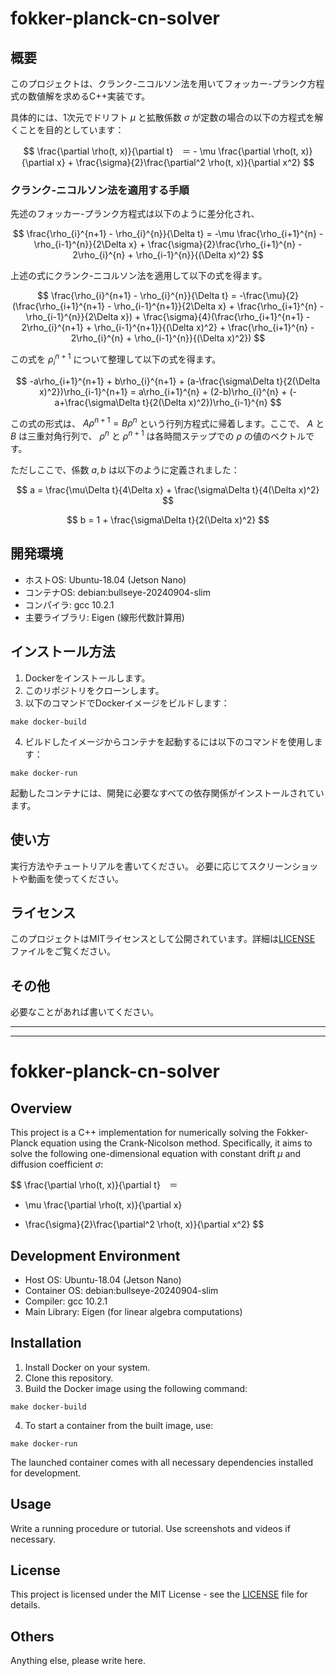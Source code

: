 # fokker-planck-cn-solver

## 概要
このプロジェクトは、クランク-ニコルソン法を用いてフォッカー-プランク方程式の数値解を求めるC++実装です。

具体的には、1次元でドリフト $\mu$ と拡散係数 $\sigma$ が定数の場合の以下の方程式を解くことを目的としています：

$$ \frac{\partial \rho(t, x)}{\partial t}　＝ - \mu \frac{\partial \rho(t, x)}{\partial x} + \frac{\sigma}{2}\frac{\partial^2 \rho(t, x)}{\partial x^2} $$

### クランク-ニコルソン法を適用する手順
先述のフォッカー-プランク方程式は以下のように差分化され、

$$ \frac{\rho_{i}^{n+1} - \rho_{i}^{n}}{\Delta t} = -\mu \frac{\rho_{i+1}^{n} - \rho_{i-1}^{n}}{2\Delta x} + \frac{\sigma}{2}\frac{\rho_{i+1}^{n} - 2\rho_{i}^{n} + \rho_{i-1}^{n}}{(\Delta x)^2} $$

上述の式にクランク-ニコルソン法を適用して以下の式を得ます。

$$ \frac{\rho_{i}^{n+1} - \rho_{i}^{n}}{\Delta t} = -\frac{\mu}{2} (\frac{\rho_{i+1}^{n+1} - \rho_{i-1}^{n+1}}{2\Delta x} + \frac{\rho_{i+1}^{n} - \rho_{i-1}^{n}}{2\Delta x}) + \frac{\sigma}{4}(\frac{\rho_{i+1}^{n+1} - 2\rho_{i}^{n+1} + \rho_{i-1}^{n+1}}{(\Delta x)^2} + \frac{\rho_{i+1}^{n} - 2\rho_{i}^{n} + \rho_{i-1}^{n}}{(\Delta x)^2}) $$

この式を $\rho_{i}^{n+1}$ について整理して以下の式を得ます。

$$ -a\rho_{i+1}^{n+1} + b\rho_{i}^{n+1} + (a-\frac{\sigma\Delta t}{2(\Delta x)^2})\rho_{i-1}^{n+1} = a\rho_{i+1}^{n} + (2-b)\rho_{i}^{n} + (-a+\frac{\sigma\Delta t}{2(\Delta x)^2})\rho_{i-1}^{n} $$

この式の形式は、 $A\rho^{n+1} = B\rho^{n}$ という行列方程式に帰着します。ここで、 $A$ と $B$ は三重対角行列で、 $\rho^{n}$ と $\rho^{n+1}$ は各時間ステップでの $\rho$ の値のベクトルです。

ただしここで、係数 $a, b$ は以下のように定義されました：

$$ a = \frac{\mu\Delta t}{4\Delta x} + \frac{\sigma\Delta t}{4(\Delta x)^2} $$

$$ b = 1 + \frac{\sigma\Delta t}{2(\Delta x)^2} $$

## 開発環境
- ホストOS: Ubuntu-18.04 (Jetson Nano)
- コンテナOS: debian:bullseye-20240904-slim
- コンパイラ: gcc 10.2.1
- 主要ライブラリ: Eigen (線形代数計算用)

## インストール方法
1. Dockerをインストールします。
2. このリポジトリをクローンします。
3. 以下のコマンドでDockerイメージをビルドします：
```
make docker-build
```
4. ビルドしたイメージからコンテナを起動するには以下のコマンドを使用します：
```
make docker-run
```
起動したコンテナには、開発に必要なすべての依存関係がインストールされています。

## 使い方
実行方法やチュートリアルを書いてください。
必要に応じてスクリーンショットや動画を使ってください。

## ライセンス
このプロジェクトはMITライセンスとして公開されています。詳細は[LICENSE](LICENSE) ファイルをご覧ください。

## その他
必要なことがあれば書いてください。

_____
-----

# fokker-planck-cn-solver

## Overview
This project is a C++ implementation for numerically solving the Fokker-Planck equation using the Crank-Nicolson method.
Specifically, it aims to solve the following one-dimensional equation with constant drift $\mu$ and diffusion coefficient $\sigma$:

$$ \frac{\partial \rho(t, x)}{\partial t}　＝
- \mu \frac{\partial \rho(t, x)}{\partial x}
+ \frac{\sigma}{2}\frac{\partial^2 \rho(t, x)}{\partial x^2}
$$

## Development Environment
- Host OS: Ubuntu-18.04 (Jetson Nano)
- Container OS: debian:bullseye-20240904-slim
- Compiler: gcc 10.2.1
- Main Library: Eigen (for linear algebra computations)

## Installation
1. Install Docker on your system.
2. Clone this repository.
3. Build the Docker image using the following command:

```
make docker-build
```
4. To start a container from the built image, use:
```
make docker-run
```
The launched container comes with all necessary dependencies installed for development.

## Usage
Write a running procedure or tutorial.
Use screenshots and videos if necessary.

## License
This project is licensed under the MIT License - see the [LICENSE](LICENSE) file for details.

## Others
Anything else, please write here.